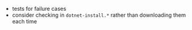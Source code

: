 - tests for failure cases
- consider checking in `dotnet-install.*` rather than downloading them each time


